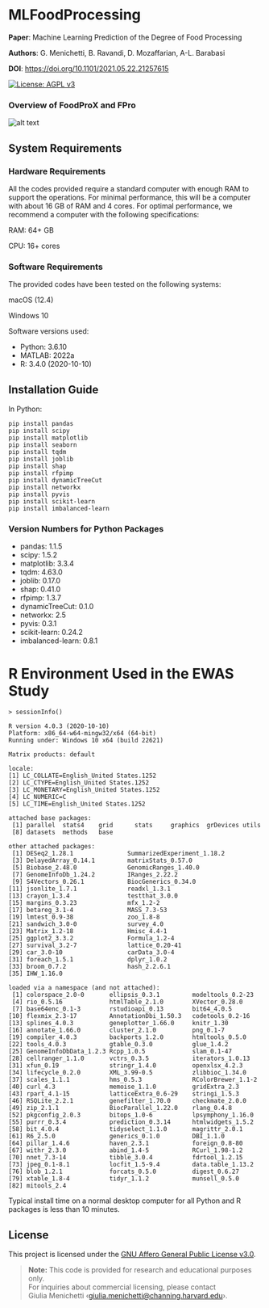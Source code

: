 <p align="justify">
  
# MLFoodProcessing
  
**Paper**: Machine Learning Prediction of the Degree of Food Processing

**Authors**: G. Menichetti, B. Ravandi, D. Mozaffarian, A-L. Barabasi

**DOI**: https://doi.org/10.1101/2021.05.22.21257615

[![License: AGPL v3](https://img.shields.io/badge/License-AGPL%20v3-blue.svg)](LICENSE.txt)




### Overview of FoodProX and FPro 
![alt text](https://github.com/menicgiulia/MLFoodProcessing/blob/main/Box1.png?raw=true)


## System Requirements

### Hardware Requirements

All the codes provided require a standard computer with enough RAM to support the operations. For minimal performance, this will be a computer with about 16 GB of RAM and 4 cores. For optimal performance, we recommend a computer with the following specifications:

RAM: 64+ GB

CPU: 16+ cores

### Software Requirements

The provided codes have been tested on the following systems:

macOS (12.4) 

Windows 10

Software versions used:
* Python: 3.6.10
* MATLAB: 2022a
* R: 3.4.0 (2020-10-10)
  
## Installation Guide

In Python:

```
pip install pandas
pip install scipy
pip install matplotlib
pip install seaborn
pip install tqdm
pip install joblib
pip install shap
pip install rfpimp
pip install dynamicTreeCut
pip install networkx
pip install pyvis
pip install scikit-learn
pip install imbalanced-learn
```
### Version Numbers for Python Packages

* pandas: 1.1.5
* scipy: 1.5.2
* matplotlib: 3.3.4
* tqdm: 4.63.0
* joblib: 0.17.0
* shap: 0.41.0  
* rfpimp: 1.3.7  
* dynamicTreeCut: 0.1.0
* networkx: 2.5  
* pyvis: 0.3.1
* scikit-learn: 0.24.2
* imbalanced-learn: 0.8.1
  
[//]: # (In R:)

[//]: # (```)

[//]: # (install.packages&#40;c&#40;'car', 'bestNormalize', 'data.table', 'datasets', 'devtools', 'doParallel', 'foreach', 'haven', 'MASS', 'parallel', 'survival', 'zoo', 'adegenet', 'glmnet', 'corrplot&#41;&#41;)

[//]: # (```)
[//]: # (### Version Numbers for R Packages)

[//]: # ()
[//]: # (* car: 3.0.3)

[//]: # (* bestNormalize: 1.3.0)

[//]: # (* data.table: 1.11.8)

[//]: # (* datasets: 3.5.0)

[//]: # (* devtools: 2.0.1)

[//]: # (* doParallel: 1.0.14)

[//]: # (* foreach: 1.4.4)

[//]: # (* haven: 2.0.0)

[//]: # (* MASS: 7.3.51.1)

[//]: # (* parallel: 3.5.0)

[//]: # (* survival: 2.43.3)

[//]: # (* zoo: 1.8.4)

[//]: # (* adegenet: 2.1.1)

[//]: # (* glmnet: 2.0.16)

[//]: # (* corrplot: 0.84)


[//]: # (Typical install time on a normal desktop computer for all Python and R packages is less than 10 minutes.)
  


# R Environment Used in the EWAS Study


```
> sessionInfo()

R version 4.0.3 (2020-10-10)
Platform: x86_64-w64-mingw32/x64 (64-bit)
Running under: Windows 10 x64 (build 22621)

Matrix products: default

locale:
[1] LC_COLLATE=English_United States.1252 
[2] LC_CTYPE=English_United States.1252   
[3] LC_MONETARY=English_United States.1252
[4] LC_NUMERIC=C                          
[5] LC_TIME=English_United States.1252    

attached base packages:
 [1] parallel  stats4    grid      stats     graphics  grDevices utils    
 [8] datasets  methods   base     

other attached packages:
 [1] DESeq2_1.28.1               SummarizedExperiment_1.18.2
 [3] DelayedArray_0.14.1         matrixStats_0.57.0         
 [5] Biobase_2.48.0              GenomicRanges_1.40.0       
 [7] GenomeInfoDb_1.24.2         IRanges_2.22.2             
 [9] S4Vectors_0.26.1            BiocGenerics_0.34.0        
[11] jsonlite_1.7.1              readxl_1.3.1               
[13] crayon_1.3.4                testthat_3.0.0             
[15] margins_0.3.23              mfx_1.2-2                  
[17] betareg_3.1-4               MASS_7.3-53                
[19] lmtest_0.9-38               zoo_1.8-8                  
[21] sandwich_3.0-0              survey_4.0                 
[23] Matrix_1.2-18               Hmisc_4.4-1                
[25] ggplot2_3.3.2               Formula_1.2-4              
[27] survival_3.2-7              lattice_0.20-41            
[29] car_3.0-10                  carData_3.0-4              
[31] foreach_1.5.1               dplyr_1.0.2                
[33] broom_0.7.2                 hash_2.2.6.1               
[35] IHW_1.16.0                 

loaded via a namespace (and not attached):
 [1] colorspace_2.0-0       ellipsis_0.3.1         modeltools_0.2-23     
 [4] rio_0.5.16             htmlTable_2.1.0        XVector_0.28.0        
 [7] base64enc_0.1-3        rstudioapi_0.13        bit64_4.0.5           
[10] flexmix_2.3-17         AnnotationDbi_1.50.3   codetools_0.2-16      
[13] splines_4.0.3          geneplotter_1.66.0     knitr_1.30            
[16] annotate_1.66.0        cluster_2.1.0          png_0.1-7             
[19] compiler_4.0.3         backports_1.2.0        htmltools_0.5.0       
[22] tools_4.0.3            gtable_0.3.0           glue_1.4.2            
[25] GenomeInfoDbData_1.2.3 Rcpp_1.0.5             slam_0.1-47           
[28] cellranger_1.1.0       vctrs_0.3.5            iterators_1.0.13      
[31] xfun_0.19              stringr_1.4.0          openxlsx_4.2.3        
[34] lifecycle_0.2.0        XML_3.99-0.5           zlibbioc_1.34.0       
[37] scales_1.1.1           hms_0.5.3              RColorBrewer_1.1-2    
[40] curl_4.3               memoise_1.1.0          gridExtra_2.3         
[43] rpart_4.1-15           latticeExtra_0.6-29    stringi_1.5.3         
[46] RSQLite_2.2.1          genefilter_1.70.0      checkmate_2.0.0       
[49] zip_2.1.1              BiocParallel_1.22.0    rlang_0.4.8           
[52] pkgconfig_2.0.3        bitops_1.0-6           lpsymphony_1.16.0     
[55] purrr_0.3.4            prediction_0.3.14      htmlwidgets_1.5.2     
[58] bit_4.0.4              tidyselect_1.1.0       magrittr_2.0.1        
[61] R6_2.5.0               generics_0.1.0         DBI_1.1.0             
[64] pillar_1.4.6           haven_2.3.1            foreign_0.8-80        
[67] withr_2.3.0            abind_1.4-5            RCurl_1.98-1.2        
[70] nnet_7.3-14            tibble_3.0.4           fdrtool_1.2.15        
[73] jpeg_0.1-8.1           locfit_1.5-9.4         data.table_1.13.2     
[76] blob_1.2.1             forcats_0.5.0          digest_0.6.27         
[79] xtable_1.8-4           tidyr_1.1.2            munsell_0.5.0         
[82] mitools_2.4     
```    

Typical install time on a normal desktop computer for all Python and R packages is less than 10 minutes.

## License

This project is licensed under the [GNU Affero General Public License v3.0](LICENSE.txt).

> **Note:** This code is provided for research and educational purposes only.  
> For inquiries about commercial licensing, please contact  
> Giulia Menichetti ‹giulia.menichetti@channing.harvard.edu›.


</p>
